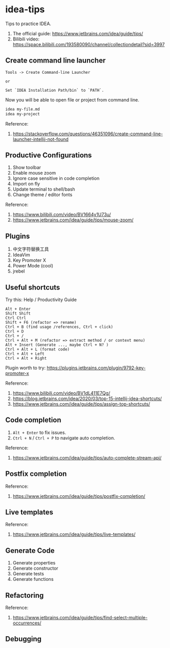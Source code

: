 # idea-tips

Tips to practice IDEA.

1. The official guide: https://www.jetbrains.com/idea/guide/tips/
2. Bilibili video: https://space.bilibili.com/193580090/channel/collectiondetail?sid=3997

## Create command line launcher

```
Tools -> Create Command-line Launcher

or

Set `IDEA Installation Path/bin` to `PATH`. 
```

Now you will be able to open file or project from command line.

```bash
idea my-file.md
idea my-project
```

Reference:

1. https://stackoverflow.com/questions/46351096/create-command-line-launcher-intellij-not-found

## Productive Configurations

1. Show toolbar
2. Enable mouse zoom
3. Ignore case sensitive in code completion
4. Import on fly
5. Update terminal to shell/bash
6. Change theme / editor fonts

Reference:

1. https://www.bilibili.com/video/BV1664y1U73u/
2. https://www.jetbrains.com/idea/guide/tips/mouse-zoom/

## Plugins

1. 中文字符替换工具
2. IdeaVim
3. Key Promoter X
4. Power Mode (cool)
5. jrebel

## Useful shortcuts

Try this: Help / Productivity Guide

```
Alt + Enter
Shift Shift
Ctrl Ctrl
Shift + F6 (refactor => rename) 
Ctrl + B (find usage /references, Ctrl + click) 
Ctrl + D
Ctrl + /
Ctrl + Alt + M (refactor => extract method / or context menu)
Alt + Insert (Generate ..., maybe Ctrl + N? )
Ctrl + Alt + L (format code)
Ctrl + Alt + Left
Ctrl + Alt + Right
```

Plugin worth to try: https://plugins.jetbrains.com/plugin/9792-key-promoter-x

Reference:

1. https://www.bilibili.com/video/BV1dL411E7Qg/
2. https://blog.jetbrains.com/idea/2020/03/top-15-intellij-idea-shortcuts/
3. https://www.jetbrains.com/idea/guide/tips/assign-top-shortcuts/

## Code completion

1. `Alt + Enter` to fix issues.
2. `Ctrl + N` / `Ctrl + P` to navigate auto completion.

Reference:

1. https://www.jetbrains.com/idea/guide/tips/auto-complete-stream-api/

## Postfix completion

Reference:

1. https://www.jetbrains.com/idea/guide/tips/postfix-completion/

## Live templates

Reference:

1. https://www.jetbrains.com/idea/guide/tips/live-templates/

## Generate Code

1. Generate properties
2. Generate constructor
3. Generate tests
4. Generate functions

## Refactoring

Reference:

1. https://www.jetbrains.com/idea/guide/tips/find-select-multiple-occurrences/

## Debugging 

